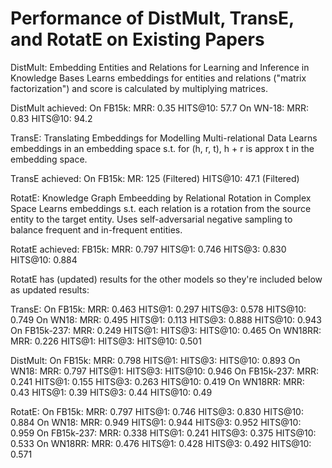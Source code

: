# Performance of DistMult, TransE, and RotatE on Existing Papers

DistMult: Embedding Entities and Relations for Learning and Inference in Knowledge Bases
Learns embeddings for entities and relations ("matrix factorization") and score is calculated by multiplying matrices. 

DistMult achieved:
On FB15k:
    MRR: 0.35
    HITS@10: 57.7
On WN-18:
    MRR: 0.83
    HITS@10: 94.2


TransE: Translating Embeddings for Modelling Multi-relational Data
Learns embeddings in an embedding space s.t. for (h, r, t), h + r is approx t in the embedding space.

TransE achieved:
On FB15k:
    MR: 125 (Filtered)
    HITS@10: 47.1 (Filtered)


RotatE: Knowledge Graph Embeedding by Relational Rotation in Complex Space
Learns embeddings s.t. each relation is a rotation from the source entity to the target entity. 
Uses self-adversarial negative sampling to balance frequent and in-frequent entities. 

RotatE achieved:
FB15k:
    MRR: 0.797
    HITS@1: 0.746
    HITS@3: 0.830
    HITS@10: 0.884


RotatE has (updated) results for the other models so they're included below as updated results:

TransE:
On FB15k:
    MRR: 0.463
    HITS@1: 0.297
    HITS@3: 0.578
    HITS@10: 0.749
On WN18:
    MRR: 0.495
    HITS@1: 0.113
    HITS@3: 0.888
    HITS@10: 0.943
On FB15k-237:
    MRR: 0.249
    HITS@1:
    HITS@3:
    HITS@10: 0.465
On WN18RR:
    MRR: 0.226
    HITS@1:
    HITS@3:
    HITS@10: 0.501

DistMult:
On FB15k:
    MRR: 0.798
    HITS@1:
    HITS@3:
    HITS@10: 0.893
On WN18:
    MRR: 0.797
    HITS@1:
    HITS@3:
    HITS@10: 0.946
On FB15k-237:
    MRR: 0.241
    HITS@1: 0.155
    HITS@3: 0.263
    HITS@10: 0.419
On WN18RR:
    MRR: 0.43
    HITS@1: 0.39
    HITS@3: 0.44
    HITS@10: 0.49

RotatE:
On FB15k:
    MRR: 0.797
    HITS@1: 0.746
    HITS@3: 0.830
    HITS@10: 0.884
On WN18:
    MRR: 0.949
    HITS@1: 0.944
    HITS@3: 0.952
    HITS@10: 0.959
On FB15k-237:
    MRR: 0.338
    HITS@1: 0.241
    HITS@3: 0.375
    HITS@10: 0.533
On WN18RR:
    MRR: 0.476
    HITS@1: 0.428
    HITS@3: 0.492
    HITS@10: 0.571